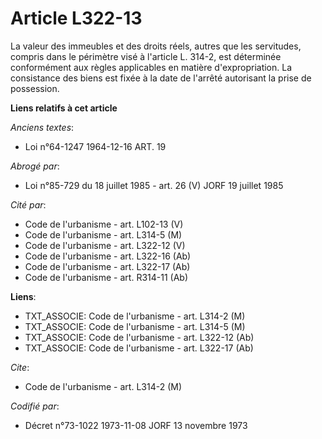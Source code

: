 # Article L322-13

La valeur des immeubles et des droits réels, autres que les servitudes, compris dans le périmètre visé à l'article L. 314-2,
est déterminée conformément aux règles applicables en matière d'expropriation. La consistance des biens est fixée à la date
de l'arrêté autorisant la prise de possession.

**Liens relatifs à cet article**

_Anciens textes_:

  - Loi n°64-1247 1964-12-16 ART. 19

_Abrogé par_:

  - Loi n°85-729 du 18 juillet 1985 - art. 26 (V) JORF 19 juillet 1985

_Cité par_:

  - Code de l'urbanisme - art. L102-13 (V)
  - Code de l'urbanisme - art. L314-5 (M)
  - Code de l'urbanisme - art. L322-12 (V)
  - Code de l'urbanisme - art. L322-16 (Ab)
  - Code de l'urbanisme - art. L322-17 (Ab)
  - Code de l'urbanisme - art. R314-11 (Ab)

**Liens**:

  - TXT_ASSOCIE: Code de l'urbanisme - art. L314-2 (M)
  - TXT_ASSOCIE: Code de l'urbanisme - art. L314-5 (M)
  - TXT_ASSOCIE: Code de l'urbanisme - art. L322-12 (Ab)
  - TXT_ASSOCIE: Code de l'urbanisme - art. L322-17 (Ab)

_Cite_:

  - Code de l'urbanisme - art. L314-2 (M)

_Codifié par_:

  - Décret n°73-1022 1973-11-08 JORF 13 novembre 1973
